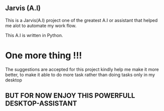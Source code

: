 ## Jarvis (A.I)
This is a Jarvis(A.I) project one of
the greatest A.I or assistant that helped 
me alot to automate my work flow.

This A.I is written in Python.

# One more thing !!!
The suggestions are accepted for this 
project kindly help me make it more better,
to make it able to do more task rather than
doing tasks only in my desktop
## BUT FOR NOW ENJOY THIS POWERFULL DESKTOP-ASSISTANT

